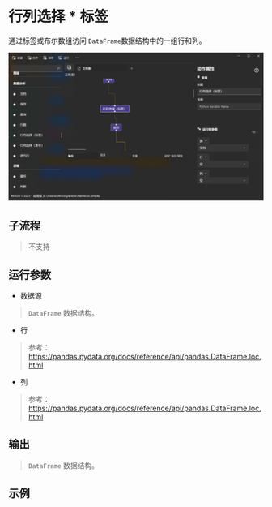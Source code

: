 # 行列选择 * 标签 
通过标签或布尔数组访问 `DataFrame`数据结构中的一组行和列。

![NameLoc](./images/05.png ':size=90%')

## 子流程
> 不支持


## 运行参数


* 数据源
> `DataFrame` 数据结构。

* 行
> 参考：https://pandas.pydata.org/docs/reference/api/pandas.DataFrame.loc.html
* 列
> 参考：https://pandas.pydata.org/docs/reference/api/pandas.DataFrame.loc.html

## 输出

> `DataFrame` 数据结构。    


## 示例